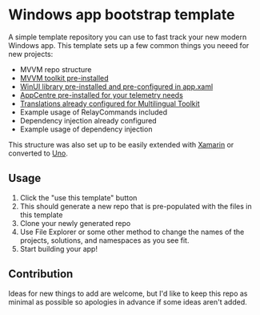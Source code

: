 # Windows app bootstrap template

A simple template repository you can use to fast track your new modern Windows app. This template sets up a few common things you neeed for new projects:
* MVVM repo structure
* [MVVM toolkit pre-installed](https://devblogs.microsoft.com/pax-windows/mvvm-toolkit-preview-3-the-journey-of-an-api/)
* [WinUI library pre-installed and pre-configured in app.xaml](https://github.com/Microsoft/microsoft-ui-xaml)
* [AppCentre pre-installed for your telemetry needs](https://appcenter.ms)
* [Translations already configured for Multilingual Toolkit](https://docs.microsoft.com/en-us/windows/uwp/design/globalizing/use-mat)
* Example usage of RelayCommands included
* Dependency injection already configured
* Example usage of dependency injection

This structure was also set up to be easily extended with [Xamarin](https://github.com/xamarin/Xamarin.Forms) or converted to [Uno](https://github.com/unoplatform/uno). 

## Usage

1. Click the "use this template" button
2. This should generate a new repo that is pre-populated with the files in this template
3. Clone your newly generated repo
4. Use File Explorer or some other method to change the names of the projects, solutions, and namespaces as you see fit.
5. Start building your app!

## Contribution

Ideas for new things to add are welcome, but I'd like to keep this repo as minimal as possible so apologies in advance if some ideas aren't added.
